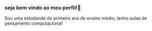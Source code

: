 ### seja bem vindo ao meu perfil!🖤


Sou uma estudande do primeiro ano do ensino médio, tenho aulas de pensamento computacional!
